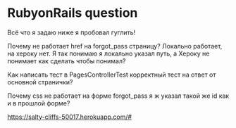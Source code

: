 # RubyonRails question

Всё что я задаю ниже я пробовал гуглить!

Почему не работает href на forgot_pass страницу? Локально работает, на хероку нет. Я так понимаю я локально указал путь, а Хероку не понимает
как сделать чтобы понимал?

Как написать тест в PagesControllerTest корректный тест на ответ от основной странички?

Почему css не работает на форме forgot_pass я ж указал такой же id как и в прошлой форме?

https://salty-cliffs-50017.herokuapp.com/#
